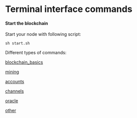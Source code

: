 Terminal interface commands
=============


#### Start the blockchain
Start your node with following script:
```
sh start.sh
```

Different types of commands:

[blockchain_basics](commands_basics.md)

[mining](commands_mining.md)

[accounts](commands_accounts.md)

[channels](commands_channels.md)

[oracle](commands_oracle.md)

[other](commands_other.md)





